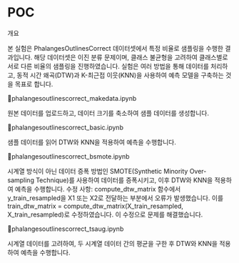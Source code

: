 # POC

개요

본 실험은 PhalangesOutlinesCorrect 데이터셋에서 특정 비율로 샘플링을 수행한 결과입니다. 해당 데이터셋은 이진 분류 문제이며, 클래스 불균형을 고려하여 클래스별로 서로 다른 비율의 샘플링을 진행하였습니다. 실험은 여러 방법을 통해 데이터를 처리하고, 동적 시간 왜곡(DTW)과 K-최근접 이웃(KNN)을 사용하여 예측 모델을 구축하는 것을 목표로 합니다.

📁phalangesoutlinescorrect_makedata.ipynb

원본 데이터를 업로드하고, 데이터 크기를 축소하여 샘플 데이터를 생성합니다.

📁phalangesoutlinescorrect_basic.ipynb

샘플 데이터를 읽어 DTW와 KNN을 적용하여 예측을 수행합니다.


📁phalangesoutlinescorrect_bsmote.ipynb

시계열 방식이 아닌 데이터 증폭 방법인 SMOTE(Synthetic Minority Over-sampling Technique)를 사용하여 데이터를 증폭시키고, 이후 DTW와 KNN을 적용하여 예측을 수행합니다.
수정 사항: compute_dtw_matrix 함수에서 y_train_resampled을 X1 또는 X2로 전달하는 부분에서 오류가 발생했습니다. 이를 train_dtw_matrix = compute_dtw_matrix(X_train_resampled, X_train_resampled)로 수정하였습니다. 이 수정으로 문제를 해결했습니다.


📁phalangesoutlinescorrect_tsaug.ipynb

시계열 데이터를 고려하여, 두 시계열 데이터 간의 평균을 구한 후 DTW와 KNN을 적용하여 예측을 수행합니다.

